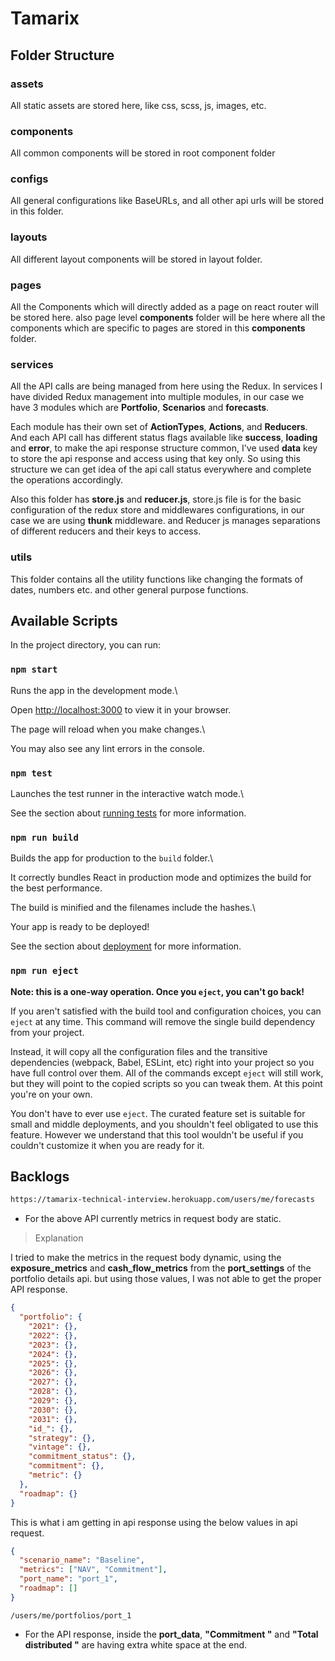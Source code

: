 # Tamarix

## Folder Structure

### **assets**

All static assets are stored here, like css, scss, js, images, etc.

### **components**

All common components will be stored in root component folder

### **configs**

All general configurations like BaseURLs, and all other api urls will be stored in this folder.

### **layouts**

All different layout components will be stored in layout folder.

### **pages**

All the Components which will directly added as a page on react router will be stored here. also page level **components** folder will be here where all the components which are specific to pages are stored in this **components** folder.

### **services**

All the API calls are being managed from here using the Redux. In services I have divided Redux management into multiple modules, in our case we have 3 modules which are **Portfolio**, **Scenarios** and **forecasts**.

Each module has their own set of **ActionTypes**, **Actions**, and **Reducers**. And each API call has different status flags available like **success**, **loading** and **error**, to make the api response structure common, I've used **data** key to store the api response and access using that key only. So using this structure we can get idea of the api call status everywhere and complete the operations accordingly.

Also this folder has **store.js** and **reducer.js**, store.js file is for the basic configuration of the redux store and middlewares configurations, in our case we are using **thunk** middleware. and Reducer js manages separations of different reducers and their keys to access.

### **utils**

This folder contains all the utility functions like changing the formats of dates, numbers etc. and other general purpose functions.

## Available Scripts

In the project directory, you can run:

### `npm start`

Runs the app in the development mode.\

Open [http://localhost:3000](http://localhost:3000) to view it in your browser.

The page will reload when you make changes.\

You may also see any lint errors in the console.

### `npm test`

Launches the test runner in the interactive watch mode.\

See the section about [running tests](https://facebook.github.io/create-react-app/docs/running-tests) for more information.

### `npm run build`

Builds the app for production to the `build` folder.\

It correctly bundles React in production mode and optimizes the build for the best performance.

The build is minified and the filenames include the hashes.\

Your app is ready to be deployed!

See the section about [deployment](https://facebook.github.io/create-react-app/docs/deployment) for more information.

### `npm run eject`

**Note: this is a one-way operation. Once you `eject`, you can't go back!**

If you aren't satisfied with the build tool and configuration choices, you can `eject` at any time. This command will remove the single build dependency from your project.

Instead, it will copy all the configuration files and the transitive dependencies (webpack, Babel, ESLint, etc) right into your project so you have full control over them. All of the commands except `eject` will still work, but they will point to the copied scripts so you can tweak them. At this point you're on your own.

You don't have to ever use `eject`. The curated feature set is suitable for small and middle deployments, and you shouldn't feel obligated to use this feature. However we understand that this tool wouldn't be useful if you couldn't customize it when you are ready for it.

## Backlogs

```bash
https://tamarix-technical-interview.herokuapp.com/users/me/forecasts
```

- For the above API currently metrics in request body are static.

> Explanation

I tried to make the metrics in the request body dynamic, using the **exposure_metrics** and **cash_flow_metrics** from the **port_settings** of the portfolio details api. but using those values, I was not able to get the proper API response.

```json
{
  "portfolio": {
    "2021": {},
    "2022": {},
    "2023": {},
    "2024": {},
    "2025": {},
    "2026": {},
    "2027": {},
    "2028": {},
    "2029": {},
    "2030": {},
    "2031": {},
    "id_": {},
    "strategy": {},
    "vintage": {},
    "commitment_status": {},
    "commitment": {},
    "metric": {}
  },
  "roadmap": {}
}
```

This is what i am getting in api response using the below values in api request.

```json
{
  "scenario_name": "Baseline",
  "metrics": ["NAV", "Commitment"],
  "port_name": "port_1",
  "roadmap": []
}
```

    /users/me/portfolios/port_1

- For the API response, inside the **port_data**, **"Commitment "** and **"Total distributed "** are having extra white space at the end.
